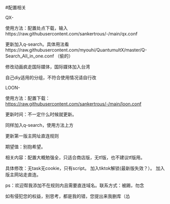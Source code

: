 #配置相关

QX-

使用方法：配置处点下载，输入https://raw.githubusercontent.com/sankertrous/-/main/qx.conf

更新加入q-search。具体用法看https://raw.githubusercontent.com/myouhi/QuantumultX/master/Q-Search_All_in_one.conf
（偷的）

修改动画疯走国际媒体，国际媒体加入台湾

自己diy适用的分组，不符合使用情况请自行改


LOON-

使用方法：配置下载：https://raw.githubusercontent.com/sankertrous/-/main/loon.conf

更新时间：不一定什么时候就更新。

同样加入q-search，使用方法上方

更新第一版主网址直连规则

期望值：别抱希望。

相关内容：配置大概勉强全，只适合商店版，无tf版，也不建议tf版用。

具体修改：无task无cookie，只有script。    加入tiktok解锁(最新版失效？）。   加入版主网站走直连。   

ps：欢迎帮我添加不在规则内且需要直连域名。联系方式：被踢，勿念

如有侵犯您的权益，别思考，都是我的错，您提出来我删库（怂
